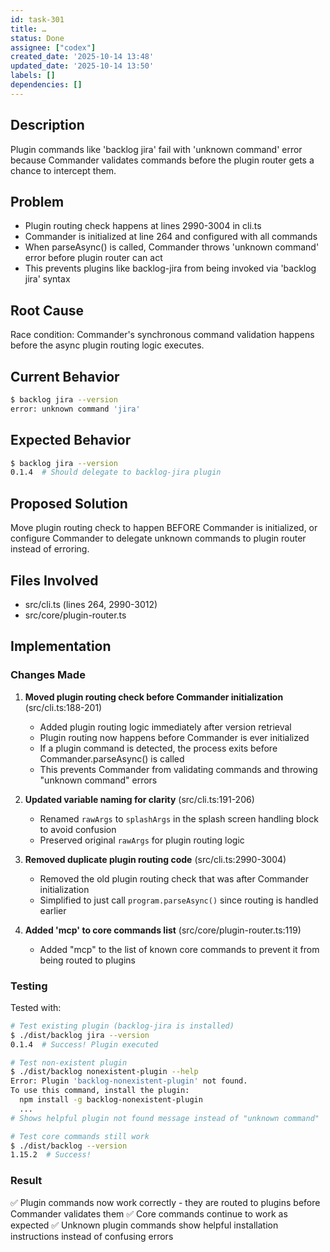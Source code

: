 ```yaml
---
id: task-301
title: …
status: Done
assignee: ["codex"]
created_date: '2025-10-14 13:48'
updated_date: '2025-10-14 13:50'
labels: []
dependencies: []
---
```


## Description

<!-- SECTION:DESCRIPTION:BEGIN -->
Plugin commands like 'backlog jira' fail with 'unknown command' error because Commander validates commands before the plugin router gets a chance to intercept them.

## Problem
- Plugin routing check happens at lines 2990-3004 in cli.ts
- Commander is initialized at line 264 and configured with all commands
- When parseAsync() is called, Commander throws 'unknown command' error before plugin router can act
- This prevents plugins like backlog-jira from being invoked via 'backlog jira' syntax

## Root Cause
Race condition: Commander's synchronous command validation happens before the async plugin routing logic executes.

## Current Behavior
```bash
$ backlog jira --version
error: unknown command 'jira'
```

## Expected Behavior  
```bash
$ backlog jira --version
0.1.4  # Should delegate to backlog-jira plugin
```

## Proposed Solution
Move plugin routing check to happen BEFORE Commander is initialized, or configure Commander to delegate unknown commands to plugin router instead of erroring.

## Files Involved
- src/cli.ts (lines 264, 2990-3012)
- src/core/plugin-router.ts

## Implementation

### Changes Made

1. **Moved plugin routing check before Commander initialization** (src/cli.ts:188-201)
   - Added plugin routing logic immediately after version retrieval
   - Plugin routing now happens before Commander is ever initialized
   - If a plugin command is detected, the process exits before Commander.parseAsync() is called
   - This prevents Commander from validating commands and throwing "unknown command" errors

2. **Updated variable naming for clarity** (src/cli.ts:191-206)
   - Renamed `rawArgs` to `splashArgs` in the splash screen handling block to avoid confusion
   - Preserved original `rawArgs` for plugin routing logic

3. **Removed duplicate plugin routing code** (src/cli.ts:2990-3004)
   - Removed the old plugin routing check that was after Commander initialization
   - Simplified to just call `program.parseAsync()` since routing is handled earlier

4. **Added 'mcp' to core commands list** (src/core/plugin-router.ts:119)
   - Added "mcp" to the list of known core commands to prevent it from being routed to plugins

### Testing

Tested with:
```bash
# Test existing plugin (backlog-jira is installed)
$ ./dist/backlog jira --version
0.1.4  # Success! Plugin executed

# Test non-existent plugin
$ ./dist/backlog nonexistent-plugin --help
Error: Plugin 'backlog-nonexistent-plugin' not found.
To use this command, install the plugin:
  npm install -g backlog-nonexistent-plugin
  ...
# Shows helpful plugin not found message instead of "unknown command"

# Test core commands still work
$ ./dist/backlog --version
1.15.2  # Success!
```

### Result

✅ Plugin commands now work correctly - they are routed to plugins before Commander validates them
✅ Core commands continue to work as expected
✅ Unknown plugin commands show helpful installation instructions instead of confusing errors
<!-- SECTION:DESCRIPTION:END -->
